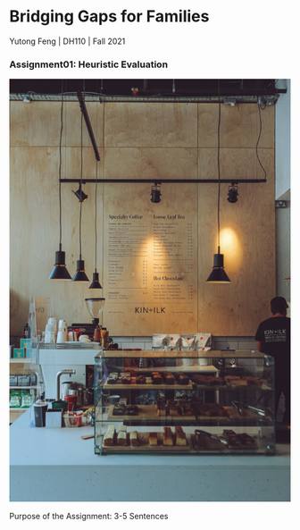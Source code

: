 # Bridging Gaps for Families
Yutong Feng | DH110 | Fall 2021

### Assignment01: Heuristic Evaluation

![Cafe Interior](cafeinterior.jpeg)

Purpose of the Assignment: 3-5 Sentences
